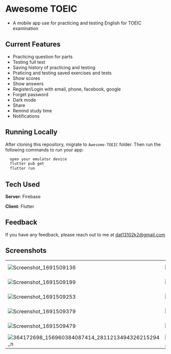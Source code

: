 # Awesome TOEIC

- A mobile app use for practicing and testing English for TOEIC examination

## Current Features
- Practicing question for parts
- Testing full test
- Saving history of practicing and testing
- Praticing and testing saved exercises and tests
- Show scores
- Show answers
- Register/Login with email, phone, facebook, google
- Forget password
- Dark mode
- Share
- Remind study time
- Notifications


## Running Locally
After cloning this repository, migrate to ```Awesome-TOEIC``` folder. 
Then run the following commands to run your app:

```bash
  open your emulator device
  flutter pub get
  flutter run
```

## Tech Used
**Server**: Firebase

**Client**: Flutter
    
## Feedback

If you have any feedback, please reach out to me at dat13102k2@gmail.com

## Screenshots
|  	|  	|  	|  	|  	|
|---	|---	|---	|---	|---	|
|	![Screenshot_1691509136](https://github.com/Dat-TG/Awesome-TOEIC/assets/83936894/e413c7b3-b730-4f40-afd8-60995ac0781f) |![Screenshot_1691509149](https://github.com/Dat-TG/Awesome-TOEIC/assets/83936894/b3d78b88-82b9-4949-9180-6e956221b3dd) |![Screenshot_1691509154](https://github.com/Dat-TG/Awesome-TOEIC/assets/83936894/21f0371f-5a7e-4115-8f20-b377223e2fe3) |	![Screenshot_1691509166](https://github.com/Dat-TG/Awesome-TOEIC/assets/83936894/76c1b9ba-9523-4556-85be-94f679c57dd7) |	![Screenshot_1691509185](https://github.com/Dat-TG/Awesome-TOEIC/assets/83936894/0410eba0-5510-499f-bec1-cff05bfa7182) |
|![Screenshot_1691509199](https://github.com/Dat-TG/Awesome-TOEIC/assets/83936894/8fb6524c-38fb-4c22-93b7-beb6d471c096) |![Screenshot_1691509204](https://github.com/Dat-TG/Awesome-TOEIC/assets/83936894/71a09288-1f98-479d-929d-8f1ae8e281d9) |![Screenshot_1691509222](https://github.com/Dat-TG/Awesome-TOEIC/assets/83936894/69ff3c15-fd4d-460e-aecb-b08a9feb98c8) |	![Screenshot_1691509239](https://github.com/Dat-TG/Awesome-TOEIC/assets/83936894/f1d1b356-19ac-4bec-bcc3-3bd7b4547197) |![Screenshot_1691509244](https://github.com/Dat-TG/Awesome-TOEIC/assets/83936894/a32336e7-4f33-45ce-9200-437e12d52128) |
|![Screenshot_1691509253](https://github.com/Dat-TG/Awesome-TOEIC/assets/83936894/a4e38f83-bb97-49f3-9a6f-674b0c3f9c2b) |![Screenshot_1691509268](https://github.com/Dat-TG/Awesome-TOEIC/assets/83936894/7ef29e2c-5891-4d1a-9518-37063508cbd9) |![Screenshot_1691509275](https://github.com/Dat-TG/Awesome-TOEIC/assets/83936894/08f4a852-3fb4-44f4-b482-be64285d9ba4) |![Screenshot_1691509285](https://github.com/Dat-TG/Awesome-TOEIC/assets/83936894/9023008a-6477-4681-b51a-9b89e436f511) |	![Screenshot_1691509359](https://github.com/Dat-TG/Awesome-TOEIC/assets/83936894/afb993f1-96f0-4d64-b6e6-367ebc1fdc47)|
|![Screenshot_1691509379](https://github.com/Dat-TG/Awesome-TOEIC/assets/83936894/d0032d85-244d-495d-bf38-1e86a7cde4f0) |![Screenshot_1691509455](https://github.com/Dat-TG/Awesome-TOEIC/assets/83936894/ec04524a-e380-4348-91a8-4190bb91268c) |![Screenshot_1691509459](https://github.com/Dat-TG/Awesome-TOEIC/assets/83936894/bdc6fadc-cf4a-4c76-9d00-c5801025cdfb) |![Screenshot_1691509468](https://github.com/Dat-TG/Awesome-TOEIC/assets/83936894/054260ea-1a19-495c-9566-0f6aaf89964a) |	![Screenshot_1691509474](https://github.com/Dat-TG/Awesome-TOEIC/assets/83936894/00c63c86-be2d-44e4-a7e6-3f4206b3ed07)|
|![Screenshot_1691509479](https://github.com/Dat-TG/Awesome-TOEIC/assets/83936894/74b03462-161e-4553-9e74-ec105e137c70) |![Screenshot_1691509483](https://github.com/Dat-TG/Awesome-TOEIC/assets/83936894/b2d57ec3-93bf-41a7-914c-b57f1563d19c) |![Screenshot_1691509490](https://github.com/Dat-TG/Awesome-TOEIC/assets/83936894/c334a849-8421-4fac-be21-0c8e92a9ebe6) |	![Screenshot_1691509253](https://github.com/Dat-TG/Awesome-TOEIC/assets/83936894/23dccd1f-2789-49da-9b42-3d57a820d374) |![359823471_1037950387373000_3927697804898298532_n](https://github.com/Dat-TG/Awesome-TOEIC/assets/83936894/ef468726-4052-4a5c-9d20-ed09879ffe5d) |
|![364172698_156960384087414_2811213494326215294_n](https://github.com/Dat-TG/Awesome-TOEIC/assets/83936894/eb49ef27-4d38-438f-aa54-d7420d0bf0d6) |![363844685_7251451344883215_3966322046310410908_n](https://github.com/Dat-TG/Awesome-TOEIC/assets/83936894/9fd73830-e833-4ac7-a362-16c0e3c3e54c) | | | |
